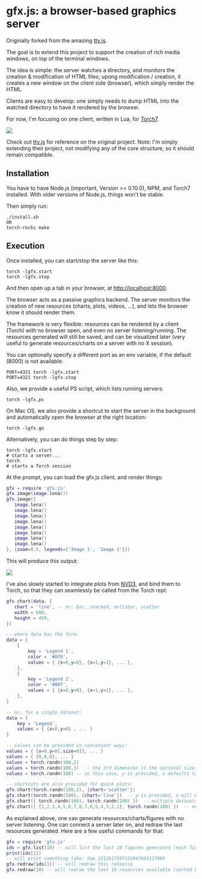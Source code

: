 # gfx.js: a browser-based graphics server

Originally forked from the amazing [tty.js](https://github.com/chjj/tty.js/).

The goal is to extend this project to support the creation of rich media windows,
on top of the terminal windows.

The idea is simple: the server watches a directory, and monitors the creation &
modification of HTML files; upong modification / creation, it creates a new window
on the client side (browser), which simply render the HTML. 

Clients are easy to develop: one simply needs to dump HTML into the watched
directory to have it rendered by the browser.

For now, I'm focusing on one client, written in Lua, for 
[Torch7](https://github.com/andresy/torch).

![](https://raw.github.com/clementfarabet/gfx.js/master/img/torchclient2.png)

Check out [tty.js](https://github.com/chjj/tty.js/) for reference on the
original project. Note: I'm simply extending their project, not modifying
any of the core structure, so it should remain compatible.

## Installation

You have to have Node.js (important, Version >= 0.10.0), NPM, and Torch7
installed. With older versions of Node.js, things won't be stable.

Then simply run:

```
./install.sh
OR
torch-rocks make
```

## Execution

Once installed, you can start/stop the server like this:

```
torch -lgfx.start
torch -lgfx.stop
```

And then open up a tab in your browser, at [http://localhost:8000](http://localhost:8000).

The browser acts as a passive graphics backend. The server monitors the creation of new
resources (charts, plots, videos, ...), and lets the browser know it should render them.

The framework is very flexible: resources can be rendered by a client (Torch) with no
browser open, and even no server listening/running. The resources generated will still
be saved, and can be visualized later (very useful to generate resources/charts on
a server with no X session).

You can optionally specify a different port as an env variable, if the default (8000)
is not available:

```
PORT=4321 torch -lgfx.start
PORT=4321 torch -lgfx.stop
```

Also, we provide a useful PS script, which lists running servers:

```
torch -lgfx.ps
```

On Mac OS, we also provide a shortcut to start the server in the background and automatically
open the browser at the right location:

```
torch -lgfx.go
```

Alternatively, you can do things step by step:

```
torch -lgfx.start
# starts a server...
torch
# starts a Torch session
```

At the prompt, you can load the gfx.js client, and render things:

```lua
gfx = require 'gfx.js'
gfx.image(image.lena())
gfx.image({
   image.lena()
   image.lena()
   image.lena()
   image.lena()
   image.lena()
   image.lena()
   image.lena()
   image.lena()
}, {zoom=0.5, legends={'Image 1', 'Image 2'}})
```

This will produce this output:

![](https://raw.github.com/clementfarabet/gfx.js/master/img/torchclient.png)

I've also slowly started to integrate plots from [NVD3](http://nvd3.org/), and bind
them to Torch, so that they can seamlessly be called from the Torch repl:

```lua
gfx.chart(data, {
   chart = 'line', -- or: bar, stacked, multibar, scatter
   width = 600,
   height = 450,
})

-- where data has the form:
data = {
    {
        key = 'Legend 1',
        color = '#0f0',
        values = { {x=0,y=0}, {x=1,y=1}, ... },
    },
    {
        key = 'Legend 2',
        color = '#00f',
        values = { {x=0,y=0}, {x=1,y=1}, ... },
    },
}

-- or, for a single dataset:
data = {
    key = 'Legend',
    values = { {x=0,y=0} , ... }
}

-- values can be provided in convenient ways:
values = { {x=0,y=0[,size=0]}, ... }
values = { {0,0,0}, ... }
values = torch.randn(100,2)
values = torch.randn(100,3)  -- the 3rd dimension is the optional size, only used by certain charts
values = torch.randn(100) -- in this case, y is provided, x defaults to range(0,N-1)

-- shortcuts are also provided for quick plots:
gfx.chart(torch.randn(100,2), {chart='scatter'})
gfx.chart(torch.randn(100), {chart='line'})  -- y is provided, x will be a range(1,N)
gfx.chart({ torch.randn(100), torch.randn(100) })  -- multiple datasets
gfx.chart({ {1,2,3,4,5,6,7,8,7,6,5,4,3,2,1}, torch.randn(100) })  -- multiple datasets, table format
```

As explained above, one can generate resources/charts/figures with no server listening.
One can connect a server later on, and redraw the last resources generated. Here are a few
useful commands for that:

```lua
gfx = require 'gfx.js'
ids = gfx.list(10) -- will list the last 10 figures generated (each figure has a unique ID)
print(ids[1])
-- will print something like: dom_1212817597132847893127489
gfx.redraw(ids[1]) -- will redraw this resource
gfx.redraw(10) -- will redraw the last 10 resources available (sorted by descending time)
```

